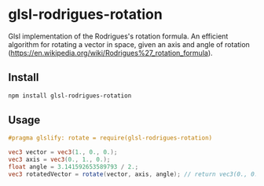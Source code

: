 # glsl-rodrigues-rotation

Glsl implementation of the Rodrigues's rotation formula. An efficient algorithm for rotating a vector in space, given an axis and angle of rotation (https://en.wikipedia.org/wiki/Rodrigues%27_rotation_formula).

## Install

```sh
npm install glsl-rodrigues-rotation
```

## Usage

```glsl
#pragma glslify: rotate = require(glsl-rodrigues-rotation)

vec3 vector = vec3(1., 0., 0.);
vec3 axis = vec3(0., 1., 0.);
float angle = 3.141592653589793 / 2.;
vec3 rotatedVector = rotate(vector, axis, angle); // return vec3(0., 0., -1.)
```

